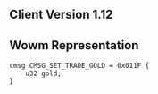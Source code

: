 ## Client Version 1.12

## Wowm Representation
```rust,ignore
cmsg CMSG_SET_TRADE_GOLD = 0x011F {
    u32 gold;    
}

```
